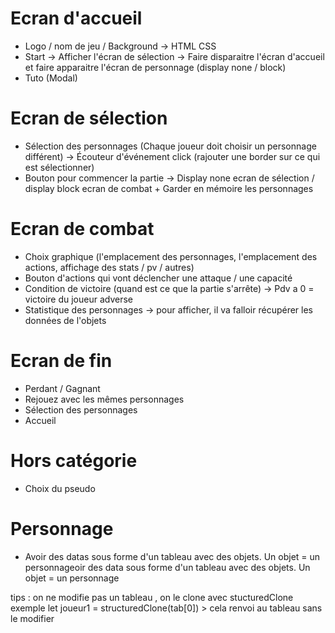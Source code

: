 
# Ecran d'accueil

- Logo / nom de jeu / Background -> HTML CSS
- Start -> Afficher l'écran de sélection -> Faire disparaitre l'écran d'accueil et faire apparaitre l'écran de personnage (display none / block)
- Tuto (Modal)

# Ecran de sélection
- Sélection des personnages (Chaque joueur doit choisir un personnage différent) -> Écouteur d'événement click (rajouter une border sur ce qui est sélectionner)
- Bouton pour commencer la partie -> Display none ecran de sélection / display block ecran de combat + Garder en mémoire les personnages

# Ecran de combat
- Choix graphique (l'emplacement des personnages, l'emplacement des actions, affichage des stats / pv / autres) 
- Bouton d'actions qui vont déclencher une attaque / une capacité
- Condition de victoire (quand est ce que la partie s'arrête) -> Pdv a 0 = victoire du joueur adverse
- Statistique des personnages -> pour afficher, il va falloir récupérer les données de l'objets
# Ecran de fin
- Perdant / Gagnant
- Rejouez avec les mêmes personnages
- Sélection des personnages
- Accueil

# Hors catégorie
- Choix du pseudo

# Personnage 
- Avoir des datas sous forme d'un tableau avec des objets. Un objet = un personnageoir des data sous forme d'un tableau avec des objets. Un objet = un personnage 

tips : on ne modifie pas un tableau , on le clone avec stucturedClone 
exemple 
let joueur1 = structuredClone(tab[0]) > cela renvoi au tableau sans le modifier